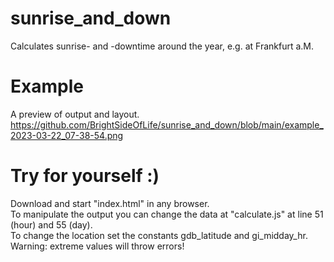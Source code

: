 # sunrise_and_down
Calculates sunrise- and -downtime around the year, e.g. at Frankfurt a.M.

# Example
A preview of output and layout.<br/>
https://github.com/BrightSideOfLife/sunrise_and_down/blob/main/example_2023-03-22_07-38-54.png

# Try for yourself :)
Download and start "index.html" in any browser.<br/>
To manipulate the output you can change the data at "calculate.js" at line 51 (hour) and 55 (day).<br/>
To change the location set the constants gdb_latitude and gi_midday_hr. Warning: extreme values will throw errors!
